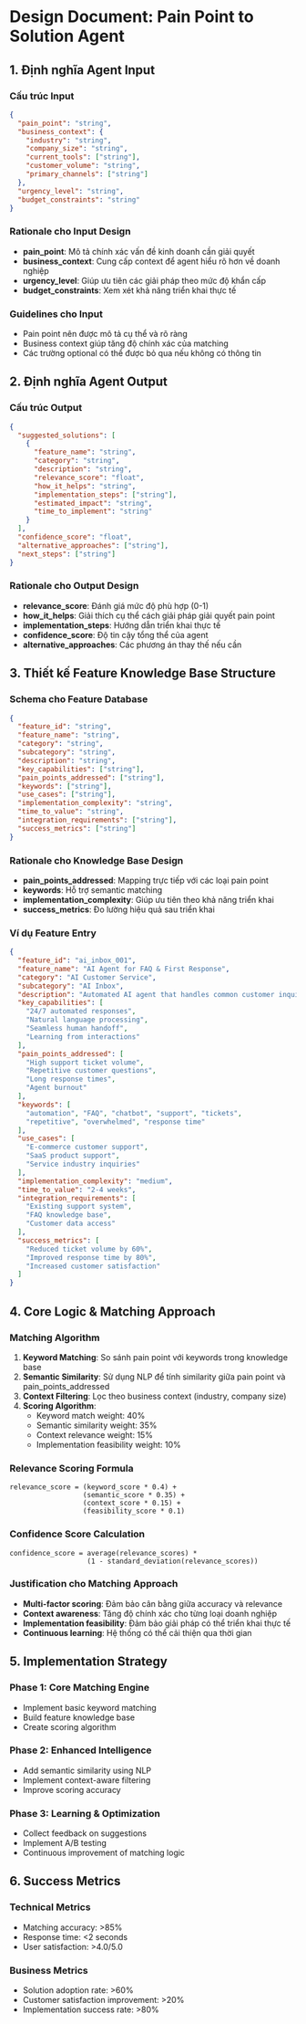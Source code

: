 # Design Document: Pain Point to Solution Agent

## 1. Định nghĩa Agent Input

### Cấu trúc Input
```json
{
  "pain_point": "string",
  "business_context": {
    "industry": "string",
    "company_size": "string",
    "current_tools": ["string"],
    "customer_volume": "string",
    "primary_channels": ["string"]
  },
  "urgency_level": "string",
  "budget_constraints": "string"
}
```

### Rationale cho Input Design
- **pain_point**: Mô tả chính xác vấn đề kinh doanh cần giải quyết
- **business_context**: Cung cấp context để agent hiểu rõ hơn về doanh nghiệp
- **urgency_level**: Giúp ưu tiên các giải pháp theo mức độ khẩn cấp
- **budget_constraints**: Xem xét khả năng triển khai thực tế

### Guidelines cho Input
- Pain point nên được mô tả cụ thể và rõ ràng
- Business context giúp tăng độ chính xác của matching
- Các trường optional có thể được bỏ qua nếu không có thông tin

## 2. Định nghĩa Agent Output

### Cấu trúc Output
```json
{
  "suggested_solutions": [
    {
      "feature_name": "string",
      "category": "string",
      "description": "string",
      "relevance_score": "float",
      "how_it_helps": "string",
      "implementation_steps": ["string"],
      "estimated_impact": "string",
      "time_to_implement": "string"
    }
  ],
  "confidence_score": "float",
  "alternative_approaches": ["string"],
  "next_steps": ["string"]
}
```

### Rationale cho Output Design
- **relevance_score**: Đánh giá mức độ phù hợp (0-1)
- **how_it_helps**: Giải thích cụ thể cách giải pháp giải quyết pain point
- **implementation_steps**: Hướng dẫn triển khai thực tế
- **confidence_score**: Độ tin cậy tổng thể của agent
- **alternative_approaches**: Các phương án thay thế nếu cần

## 3. Thiết kế Feature Knowledge Base Structure

### Schema cho Feature Database
```json
{
  "feature_id": "string",
  "feature_name": "string",
  "category": "string",
  "subcategory": "string",
  "description": "string",
  "key_capabilities": ["string"],
  "pain_points_addressed": ["string"],
  "keywords": ["string"],
  "use_cases": ["string"],
  "implementation_complexity": "string",
  "time_to_value": "string",
  "integration_requirements": ["string"],
  "success_metrics": ["string"]
}
```

### Rationale cho Knowledge Base Design
- **pain_points_addressed**: Mapping trực tiếp với các loại pain point
- **keywords**: Hỗ trợ semantic matching
- **implementation_complexity**: Giúp ưu tiên theo khả năng triển khai
- **success_metrics**: Đo lường hiệu quả sau triển khai

### Ví dụ Feature Entry
```json
{
  "feature_id": "ai_inbox_001",
  "feature_name": "AI Agent for FAQ & First Response",
  "category": "AI Customer Service",
  "subcategory": "AI Inbox",
  "description": "Automated AI agent that handles common customer inquiries",
  "key_capabilities": [
    "24/7 automated responses",
    "Natural language processing",
    "Seamless human handoff",
    "Learning from interactions"
  ],
  "pain_points_addressed": [
    "High support ticket volume",
    "Repetitive customer questions",
    "Long response times",
    "Agent burnout"
  ],
  "keywords": [
    "automation", "FAQ", "chatbot", "support", "tickets",
    "repetitive", "overwhelmed", "response time"
  ],
  "use_cases": [
    "E-commerce customer support",
    "SaaS product support",
    "Service industry inquiries"
  ],
  "implementation_complexity": "medium",
  "time_to_value": "2-4 weeks",
  "integration_requirements": [
    "Existing support system",
    "FAQ knowledge base",
    "Customer data access"
  ],
  "success_metrics": [
    "Reduced ticket volume by 60%",
    "Improved response time by 80%",
    "Increased customer satisfaction"
  ]
}
```

## 4. Core Logic & Matching Approach

### Matching Algorithm
1. **Keyword Matching**: So sánh pain point với keywords trong knowledge base
2. **Semantic Similarity**: Sử dụng NLP để tính similarity giữa pain point và pain_points_addressed
3. **Context Filtering**: Lọc theo business context (industry, company size)
4. **Scoring Algorithm**: 
   - Keyword match weight: 40%
   - Semantic similarity weight: 35%
   - Context relevance weight: 15%
   - Implementation feasibility weight: 10%

### Relevance Scoring Formula
```
relevance_score = (keyword_score * 0.4) + 
                  (semantic_score * 0.35) + 
                  (context_score * 0.15) + 
                  (feasibility_score * 0.1)
```

### Confidence Score Calculation
```
confidence_score = average(relevance_scores) * 
                   (1 - standard_deviation(relevance_scores))
```

### Justification cho Matching Approach
- **Multi-factor scoring**: Đảm bảo cân bằng giữa accuracy và relevance
- **Context awareness**: Tăng độ chính xác cho từng loại doanh nghiệp
- **Implementation feasibility**: Đảm bảo giải pháp có thể triển khai thực tế
- **Continuous learning**: Hệ thống có thể cải thiện qua thời gian

## 5. Implementation Strategy

### Phase 1: Core Matching Engine
- Implement basic keyword matching
- Build feature knowledge base
- Create scoring algorithm

### Phase 2: Enhanced Intelligence
- Add semantic similarity using NLP
- Implement context-aware filtering
- Improve scoring accuracy

### Phase 3: Learning & Optimization
- Collect feedback on suggestions
- Implement A/B testing
- Continuous improvement of matching logic

## 6. Success Metrics

### Technical Metrics
- Matching accuracy: >85%
- Response time: <2 seconds
- User satisfaction: >4.0/5.0

### Business Metrics
- Solution adoption rate: >60%
- Customer satisfaction improvement: >20%
- Implementation success rate: >80% 